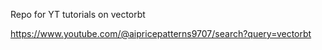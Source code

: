 Repo for YT tutorials on vectorbt

https://www.youtube.com/@aipricepatterns9707/search?query=vectorbt
